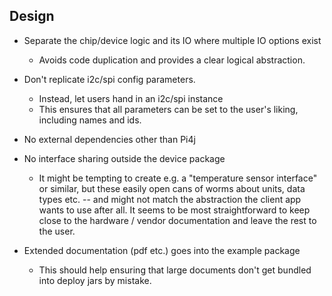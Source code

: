 

## Design 

- Separate the chip/device logic and its IO where multiple IO options exist
  - Avoids code duplication and provides a clear logical abstraction.


- Don't replicate i2c/spi config parameters. 
  - Instead, let users hand in an i2c/spi instance 
  - This ensures that all parameters can be set to the user's liking, including names and ids.


- No external dependencies other than Pi4j
 

- No interface sharing outside the device package
  - It might be tempting to create e.g. a "temperature sensor interface" or similar, but these easily
    open cans of worms about units, data types etc. -- and might not match the abstraction the
    client app wants to use after all. It seems to be most straightforward to keep close to the
    hardware / vendor documentation and leave the rest to the user.
     

- Extended documentation (pdf etc.) goes into the example package
  - This should help ensuring that large documents don't get bundled into deploy jars by mistake.
